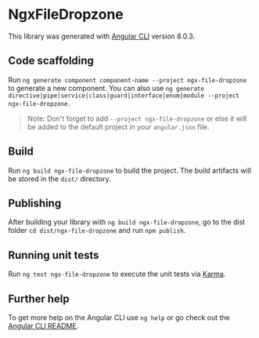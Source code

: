 # NgxFileDropzone

This library was generated with [Angular CLI](https://github.com/angular/angular-cli) version 8.0.3.

## Code scaffolding

Run `ng generate component component-name --project ngx-file-dropzone` to generate a new component. You can also use `ng generate directive|pipe|service|class|guard|interface|enum|module --project ngx-file-dropzone`.
> Note: Don't forget to add `--project ngx-file-dropzone` or else it will be added to the default project in your `angular.json` file. 

## Build

Run `ng build ngx-file-dropzone` to build the project. The build artifacts will be stored in the `dist/` directory.

## Publishing

After building your library with `ng build ngx-file-dropzone`, go to the dist folder `cd dist/ngx-file-dropzone` and run `npm publish`.

## Running unit tests

Run `ng test ngx-file-dropzone` to execute the unit tests via [Karma](https://karma-runner.github.io).

## Further help

To get more help on the Angular CLI use `ng help` or go check out the [Angular CLI README](https://github.com/angular/angular-cli/blob/master/README.md).
